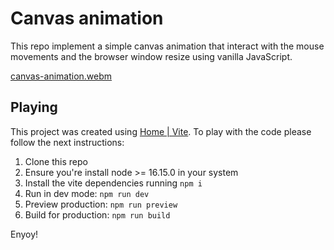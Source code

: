 # Canvas animation

This repo implement a simple canvas animation that interact with the mouse movements and the browser window resize using vanilla JavaScript.

[canvas-animation.webm](https://user-images.githubusercontent.com/23419327/178049117-002d1b0d-9135-4f30-8c51-79826f47ed46.webm)

## Playing

This project was created using [Home | Vite](https://vitejs.dev/). To play with the code please follow the next instructions:

1. Clone this repo
2. Ensure you're install node >= 16.15.0 in your system
3. Install the vite dependencies running `npm i`
4. Run in dev mode: `npm run dev`
5. Preview production: `npm run preview`
6. Build for production: `npm run build`

Enyoy!

